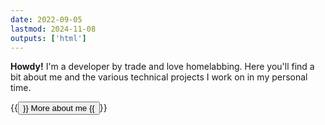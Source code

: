 ```yaml
---
date: 2022-09-05
lastmod: 2024-11-08
outputs: ['html']
---
```


**Howdy!** I'm a developer by trade and love homelabbing. Here you'll find a bit about me and the various technical projects I work on in my personal time.

{{<button href="/about/" target="_self">}}
More about me
{{</button>}}
